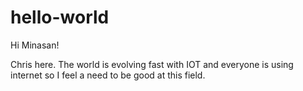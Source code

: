 # hello-world

Hi Minasan!

Chris here. The world is evolving fast with IOT and everyone is using internet so I feel a need to be good at this field.

